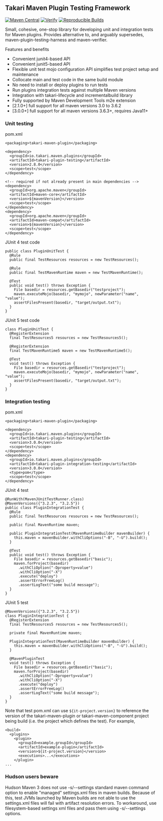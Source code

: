 ## Takari Maven Plugin Testing Framework

[![Maven Central](https://img.shields.io/maven-central/v/io.takari.maven.plugins/takari-plugin-testing-project.svg?label=Maven%20Central)](https://search.maven.org/artifact/io.takari.maven.plugins/takari-plugin-testing-project)
[![Verify](https://github.com/takari/takari-plugin-testing-project/actions/workflows/ci.yml/badge.svg)](https://github.com/takari/takari-plugin-testing-project/actions/workflows/ci.yml)
[![Reproducible Builds](https://img.shields.io/endpoint?url=https://raw.githubusercontent.com/jvm-repo-rebuild/reproducible-central/master/content/io/takari/maven/plugins/takari-plugin-testing-project/badge.json)](https://github.com/jvm-repo-rebuild/reproducible-central/blob/master/content/io/takari/maven/plugins/takari-plugin-testing-project/README.md)

Small, cohesive, one-stop library for developing unit and integration tests for 
Maven plugins. Provides alternative to, and arguably supersedes, 
maven-plugin-testing-harness and maven-verifier.

Features and benefits

* Convenient junit4-based API
* Convenient junit5-based API
* Flexible unit test mojo configuration API simplifies test project setup 
  and maintenance
* Collocate main and test code in the same build module
* No need to install or deploy plugins to run tests
* Run plugins integration tests against multiple Maven versions
* Integration with takari-lifecycle and incrementalbuild library
* Fully supported by Maven Development Tools m2e extension
* [2.1.0+] full support for all maven versions 3.0 to 3.6.2
* [3.0.0+] full support for all maven versions 3.6.3+, requires Java11+

### Unit testing

pom.xml

    <packaging>takari-maven-plugin</packaging>
    
    <dependency>
      <groupId>io.takari.maven.plugins</groupId>
      <artifactId>takari-plugin-testing</artifactId>
      <version>2.8.0</version>
      <scope>test</scope>
    </dependency>
    
    <!-- required if not already present in main dependencies -->
    <dependency>
      <groupId>org.apache.maven</groupId>
      <artifactId>maven-core</artifactId>
      <version>${mavenVersion}</version>
      <scope>test</scope>
    </dependency>
    <dependency>
      <groupId>org.apache.maven</groupId>
      <artifactId>maven-compat</artifactId>
      <version>${mavenVersion}</version>
      <scope>test</scope>
    </dependency>

JUnit 4 test code

    public class PluginUnitTest {
      @Rule
      public final TestResources resources = new TestResources();
    
      @Rule
      public final TestMavenRuntime maven = new TestMavenRuntime();
    
      @Test
      public void test() throws Exception {
        File basedir = resources.getBasedir("testproject");
        maven.executeMojo(basedir, "mymojo", newParameter("name", "value");
        assertFilesPresent(basedir, "target/output.txt");
      }
    }

JUnit 5 test code

    class PluginUnitTest {
      @RegisterExtension
      final TestResources5 resources = new TestResources5();
    
      @RegisterExtension
      final TestMavenRuntime5 maven = new TestMavenRuntime5();
    
      @Test
      void test() throws Exception {
        File basedir = resources.getBasedir("testproject");
        maven.executeMojo(basedir, "mymojo", newParameter("name", "value");
        assertFilesPresent(basedir, "target/output.txt");
      }
    }

### Integration testing

pom.xml

    <packaging>takari-maven-plugin</packaging>
        
    <dependency>
      <groupId>io.takari.maven.plugins</groupId>
      <artifactId>takari-plugin-testing</artifactId>
      <version>3.0.0</version>
      <scope>test</scope>
    </dependency>
    <dependency>
      <groupId>io.takari.maven.plugins</groupId>
      <artifactId>takari-plugin-integration-testing</artifactId>
      <version>3.0.0</version>
      <type>pom</type>
      <scope>test</scope>
    </dependency>

JUnit 4 test

    @RunWith(MavenJUnitTestRunner.class)
    @MavenVersions({"3.2.3", "3.2.5"})
    public class PluginIntegrationTest {
      @Rule
      public final TestResources resources = new TestResources();
    
      public final MavenRuntime maven;
    
      public PluginIntegrationTest(MavenRuntimeBuilder mavenBuilder) {
        this.maven = mavenBuilder.withCliOptions("-B", "-U").build();
      }
    
      @Test
      public void test() throws Exception {
        File basedir = resources.getBasedir("basic");
        maven.forProject(basedir)
          .withCliOption("-Dproperty=value")
          .withCliOption("-X")
          .execute("deploy")
          .assertErrorFreeLog()
          .assertLogText("some build message");
      }
    }

JUnit 5 test

    @MavenVersions({"3.2.3", "3.2.5"})
    class PluginIntegrationTest {
      @RegisterExtension
      final TestResources5 resources = new TestResources5();
    
      private final MavenRuntime maven;
    
      PluginIntegrationTest(MavenRuntimeBuilder mavenBuilder) {
        this.maven = mavenBuilder.withCliOptions("-B", "-U").build();
      }
    
      @MavenPluginTest
      void test() throws Exception {
        File basedir = resources.getBasedir("basic");
        maven.forProject(basedir)
          .withCliOption("-Dproperty=value")
          .withCliOption("-X")
          .execute("deploy")
          .assertErrorFreeLog()
          .assertLogText("some build message");
      }
    }

Note that test pom.xml can use `${it-project.version}` to reference the version of the takari-maven-plugin or takari-maven-component project being build (i.e. the project which defines the test). For example,

    <build>
      <plugins>
        <plugin>
          <groupId>example.groupId</groupId>
          <artifactId>example-plugin</artifactId>
          <version>${it-project.version}</version>
          <executions>...</executions>
        </plugin>
    ...


### Hudson users beware
 
Hudson Maven 3 does not use -s/--settings standard maven command
option to enable "managed" settings.xml files in maven builds. Because of this, test 
JVMs launched by Maven builds are not able to use the settings.xml files will 
fail with artifact resolution errors. To workaround, use filesystem-based settings xml
files and pass them using -s/--settings options.

